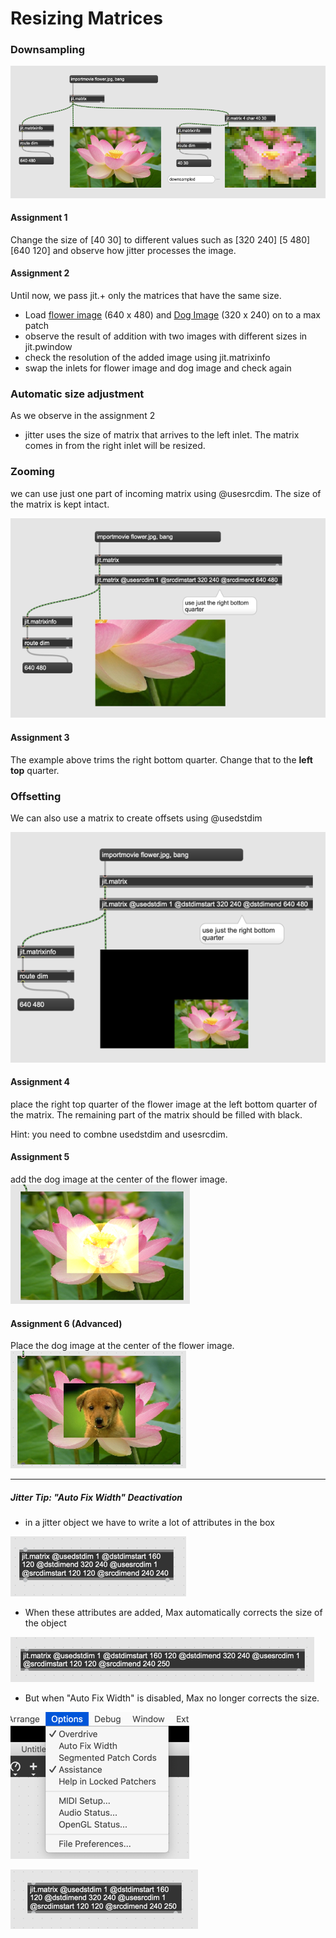 # Resizing Matrices

### Downsampling

![](K4/1.png)

#### Assignment 1
Change the size of [40 30] to different values such as [320 240] [5 480] [640 120] and observe how jitter processes the image.

#### Assignment 2
Until now, we pass jit.+  only the matrices that have the same size.

- Load [flower image](K4/flower.jpg) (640 x 480) and [Dog Image](K4/dog.jpg) (320 x 240) on to a max patch 
- observe the result of addition with two images with different sizes in jit.pwindow
- check the resolution of the added image using jit.matrixinfo
- swap the inlets for flower image and dog image and check again

### Automatic size adjustment
As we observe in the assignment 2
- jitter uses the size of matrix that arrives to the left inlet. The matrix comes in from the right inlet will be resized.

### Zooming

we can use just one part of incoming matrix using @usesrcdim. The size of the matrix is kept intact.

![](K4/2.png)

#### Assignment 3

The example above trims the right bottom quarter. Change that to the **left top** quarter.

### Offsetting

We can also use a matrix to create offsets using @usedstdim

![](K4/3.png)

#### Assignment 4

place the right top quarter of the flower image at the left bottom quarter of the matrix. The remaining part of the matrix should be filled with black.

Hint: you need to combne usedstdim and usesrcdim.

#### Assignment 5 

add the dog image at the center of the flower image.
![](K4/a5.png)

#### Assignment 6 (Advanced)

Place the dog image at the center of the flower image.
![](k4/a6.png)

----

##### Jitter Tip: "Auto Fix Width" Deactivation

- in a jitter object we have to write a lot of attributes in the box

![](K4/hint1.png)

- When these attributes are added, Max automatically corrects the size of the object

![](K4/hint2.png)

- But when "Auto Fix Width" is disabled, Max no longer corrects the size.

![](K4/hint3.png)

![](K4/hint4.png)
